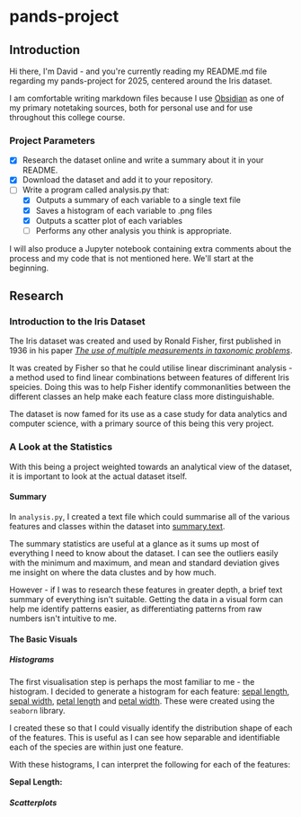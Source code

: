 # pands-project

## **Introduction**

Hi there, I'm David - and you're currently reading my README.md file regarding my pands-project for 2025, centered around the Iris dataset.

I am comfortable writing markdown files because I use [Obsidian](https://obsidian.md/) as one of my primary notetaking sources, both for personal use and for use throughout this college course.

### **Project Parameters**

- [x] Research the dataset online and write a summary about it in your README.
- [x] Download the dataset and add it to your repository.
- [ ] Write a program called analysis.py that:
  - [x] Outputs a summary of each variable to a single text file
  - [x] Saves a histogram of each variable to .png files
  - [x] Outputs a scatter plot of each variables
  - [ ] Performs any other analysis you think is appropriate.

I will also produce a Jupyter notebook containing extra comments about the process and my code that is not mentioned here. We'll start at the beginning.

## **Research**

### **Introduction to the Iris Dataset**

The Iris dataset was created and used by Ronald Fisher, first published in 1936 in his paper [*The use of multiple measurements in taxonomic problems*](https://lgross.utk.edu/Math589Fall2020/RAFisher1936measurementsFlowerTaxa.pdf).

It was created by Fisher so that he could utilise linear discriminant analysis - a method used to find linear combinations between features of different Iris speicies. Doing this was to help Fisher identify commonanlities between the different classes an help make each feature class more distinguishable.

The dataset is now famed for its use as a case study for data analytics and computer science, with a primary source of this being this very project.

### **A Look at the Statistics**

With this being a project weighted towards an analytical view of the dataset, it is important to look at the actual dataset itself.

#### **Summary**

In `analysis.py`, I created a text file which could summarise all of the various features and classes within the dataset into [summary.text](./summary.txt).

The summary statistics are useful at a glance as it sums up most of everything I need to know about the dataset. I can see the outliers easily with the minimum and maximum, and mean and standard deviation gives me insight on where the data clustes and by how much.

However - if I was to research these features in greater depth, a brief text summary of everything isn't suitable. Getting the data in a visual form can help me identify patterns easier, as differentiating patterns from raw numbers isn't intuitive to me.

#### **The Basic Visuals**

##### **Histograms**

The first visualisation step is perhaps the most familiar to me - the histogram. I decided to generate a histogram for each feature: [sepal length](./pngs/sepal_length_distribution.png), [sepal width](./pngs/sepal_width_distribution.png), [petal length](./pngs/petal_length_distribution.png) and [petal width](./pngs/petal_width_distribution.png). These were created using the `seaborn` library.

I created these so that I could visually identify the distribution shape of each of the features. This is useful as I can see how separable and identifiable each of the species are within just one feature.

With these histograms, I can interpret the following for each of the features:

**Sepal Length:**




##### **Scatterplots**



